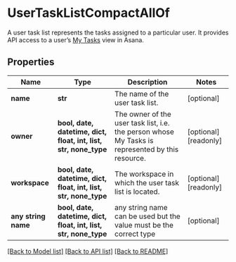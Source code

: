 # UserTaskListCompactAllOf

A user task list represents the tasks assigned to a particular user. It provides API access to a user’s [My Tasks](https://asana.com/guide/help/fundamentals/my-tasks) view in Asana.

## Properties
Name | Type | Description | Notes
------------ | ------------- | ------------- | -------------
**name** | **str** | The name of the user task list. | [optional] 
**owner** | **bool, date, datetime, dict, float, int, list, str, none_type** | The owner of the user task list, i.e. the person whose My Tasks is represented by this resource. | [optional] [readonly] 
**workspace** | **bool, date, datetime, dict, float, int, list, str, none_type** | The workspace in which the user task list is located. | [optional] [readonly] 
**any string name** | **bool, date, datetime, dict, float, int, list, str, none_type** | any string name can be used but the value must be the correct type | [optional]

[[Back to Model list]](../README.md#documentation-for-models) [[Back to API list]](../README.md#documentation-for-api-endpoints) [[Back to README]](../README.md)



